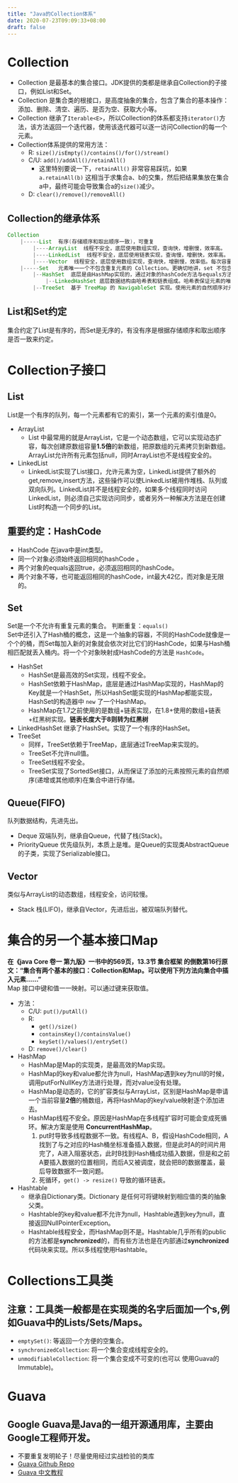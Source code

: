 ```yaml
---
title: "Java的Collection体系"
date: 2020-07-23T09:09:33+08:00
draft: false
---
```

# Collection
* Collection 是最基本的集合接口。JDK提供的类都是继承自Collection的子接口，例如List和Set。
* Collection 是集合类的根接口，是高度抽象的集合，包含了集合的基本操作：添加、删除、清空、遍历、是否为空、获取大小等。
* Collection 继承了`Iterable<E>`，所以Collection的体系都支持`iterator()`方法，该方法返回一个迭代器，使用该迭代器可以逐一访问Collection的每一个元素。
* Collection体系提供的常⽤⽅法： 
  * R: `size()/isEmpty()/contains()/for()/stream() `
  * C/U: `add()/addAll()/retainAll()`
    * 这里特别要说一下，`retainAll()` 非常容易踩坑，如果`a.retainAll(b)` 这相当于求集合a、b的交集，然后把结果集放在集合a中，最终可能会导致集合a的`size()`减少。
  * D: `clear()/remove()/removeAll()`
## Collection的继承体系
```java
Collection
    |-----List  有序(存储顺序和取出顺序一致)，可重复
        |----ArrayList  线程不安全，底层使用数组实现，查询快，增删慢，效率高。
        |----LinkedList  线程不安全，底层使用链表实现，查询慢，增删快，效率高。
        |----Vector  线程安全，底层使用数组实现，查询快，增删慢，效率低。每次容量不足时，默认自增长度的一倍（如果不指定增量的话）。
    |-----Set   元素唯一一个不包含重复元素的 Collection。更确切地讲，set 不包含满足 e1.equals(e2) 的元素对 e1 和 e2，并且最多包含一个 null 元素。
        |--HashSet  底层是由HashMap实现的，通过对象的hashCode方法与equals方法来保证插入元素的唯一性，无序(存储顺序和取出顺序不一致)，。
            |--LinkedHashSet 底层数据结构由哈希表和链表组成。哈希表保证元素的唯一性，链表保证元素有序。(存储和取出是一致)
        |--TreeSet  基于 TreeMap 的 NavigableSet 实现。使用元素的自然顺序对元素进行排序，或者根据创建 set 时提供的 Comparator 进行排序，具体取决于使用的构造方法。 元素唯一。
```
## List和Set约定
集合约定了List是有序的，而Set是无序的，有没有序是根据存储顺序和取出顺序是否一致来约定。


# Collection子接口
## List
List是一个有序的队列，每一个元素都有它的索引，第一个元素的索引值是0。
* ArrayList
  * List 中最常用的就是ArrayList，它是一个动态数组，它可以实现动态扩容，每次创建原数组容量**1.5倍**的新数组，把原数组的元素拷贝到新数组。ArrayList允许所有元素包括null，同时ArrayList也不是线程安全的。
* LinkedList
  * LinkedList实现了List接口，允许元素为空，LinkedList提供了额外的get,remove,insert方法，这些操作可以使LinkedList被用作堆栈、队列或双向队列。LinkedList并不是线程安全的，如果多个线程同时访问LinkedList，则必须自己实现访问同步，或者另外一种解决方法是在创建List时构造一个同步的List。

## 重要约定：HashCode
  * HashCode 在java中是int类型。
  * 同⼀个对象必须始终返回相同的hashCode 。
  * 两个对象的equals返回true，必须返回相同的hashCode。
  * 两个对象不等，也可能返回相同的hashCode，int最大42亿，而对象是无限的。
## Set
Set是一个不允许有重复元素的集合。
判断重复：`equals()`<br>
Set中还引入了Hash桶的概念，这是一个抽象的容器，不同的HashCode就像是一个个的桶，而Set每加入新的对象就会依次对比它们的HashCode，如果与Hash桶相匹配就丢入桶内。将一个个对象映射成HashCode的方法是 `HashCode`。
* HashSet
  * HashSet是最高效的Set实现，线程不安全。
  * HashSet依赖于HashMap，底层是通过HashMap实现的，HashMap的Key就是一个HashSet，所以HashSet能实现的HashMap都能实现，HashSet的构造器中 `new` 了一个HashMap。
  * HashMap在1.7之前使用的是数组+链表实现，在1.8+使用的数组+链表+红黑树实现。**链表长度大于8则转为红黑树**
* LinkedHashSet 继承了HashSet。实现了一个有序的HashSet。
* TreeSet
  * 同样，TreeSet依赖于TreeMap，底层通过TreeMap来实现的。
  * TreeSet不允许null值。
  * TreeSet线程不安全。
  * TreeSet实现了SortedSet接口，从而保证了添加的元素按照元素的自然顺序(递增或其他顺序)在集合中进行存储。

## Queue(FIFO)
队列数据结构，先进先出。<br>
* Deque 双端队列，继承自Queue，代替了栈(Stack)。
* PriorityQueue 优先级队列，本质上是堆。是Queue的实现类AbstractQueue的子类，实现了Serializable接口。
## Vector
类似与ArrayList的动态数组，线程安全，访问较慢。
* Stack 栈(LIFO)，继承自Vector，先进后出，被双端队列替代。


# 集合的另一个基本接口Map
**在《java Core 卷一 第九版》一书中的569页，13.3节 集合框架 的倒数第16行原文：“集合有两个基本的接口：Collection和Map。可以使用下列方法向集合中插入元素……”**<br>
Map 接口中键和值一一映射。可以通过键来获取值。
* 方法：
  * C/U: `put()/putAll()` 
  * R:
    * `get()/size()`
    * `containsKey()/containsValue()`
    * `keySet()/values()/entrySet()` 
  * D: `remove()/clear()`
* HashMap 
  * HashMap是Map的实现类，是最高效的Map实现。
  * HashMap的key和value都允许为null，HashMap遇到key为null的时候，调用putForNullKey方法进行处理，而对value没有处理。
  * HashMap是动态的，它的扩容类似与ArrayList，区别是HashMap是申请一个当前容量**2倍**的桶数组，再将HashMap的key/value映射逐个添加进去。
  * HashMap线程不安全。原因是HashMap在多线程扩容时可能会变成死循环。解决方案是使用 **ConcurrentHashMap**。
    1. put时导致多线程数据不一致。有线程A、B，假设HashCode相同，A找到了与之对应的Hash桶坐标准备插入数据，但是此时A的时间片用完了，A进入阻塞状态，此时B找到Hash桶成功插入数据，但是和之前A要插入数据的位置相同，而后A又被调度，就会把B的数据覆盖，最后导致数据不一致问题。
    2. 死循环，`get() -> resize()` 导致的循环链表。
* Hashtable
  * 继承自Dictionary类。Dictionary 是任何可将键映射到相应值的类的抽象父类。
  * Hashtable的key和value都不允许为null，Hashtable遇到key为null，直接返回NullPointerException。
  * Hashtable线程安全，而HashMap则不是。Hashtable几乎所有的public的方法都是**synchronized**的，而有些方法也是在内部通过**synchronized**代码块来实现。所以多线程使用Hashtable。


# Collections工具类
## 注意：工具类一般都是在实现类的名字后面加一个s,例如Guava中的Lists/Sets/Maps。
* `emptySet()`: 等返回⼀个⽅便的空集合。
* `synchronizedCollection`: 将⼀个集合变成线程安全的。
* `unmodifiableCollection`: 将⼀个集合变成不可变的(也可以
使⽤Guava的Immutable)。

# Guava
## Google Guava是Java的一组开源通用库，主要由Google工程师开发。
* 不要重复发明轮⼦！尽量使⽤经过实战检验的类库
* [Guava Github Repo](https://github.com/google/guava)<br>
* [Guava 中文教程](https://legacy.gitbook.com/book/wizardforcel/guava-tutorial/details)